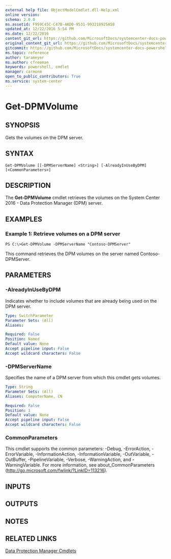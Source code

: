 ```yaml
---
external help file: ObjectModelCmdlet.dll-Help.xml
online version: 
schema: 2.0.0
ms.assetid: F959C45C-C47B-4AD0-9531-993218925A58
updated_at: 12/22/2016 5:54 PM
ms.date: 12/22/2016
content_git_url: https://github.com/MicrosoftDocs/systemcenter-docs-powershell/blob/master/systemcenter-cmdlets/SystemCenter2016/DataProtectionManager/vlatest/Get-DPMVolume.md
original_content_git_url: https://github.com/MicrosoftDocs/systemcenter-docs-powershell/blob/master/systemcenter-cmdlets/SystemCenter2016/DataProtectionManager/vlatest/Get-DPMVolume.md
gitcommit: https://github.com/MicrosoftDocs/systemcenter-docs-powershell/blob/17c3a51bd892aad46c731d9f381f0704b4815004/systemcenter-cmdlets/SystemCenter2016/DataProtectionManager/vlatest/Get-DPMVolume.md
ms.topic: reference
author: tarameyer
ms.author: cfreeman
keywords: powershell, cmdlet
manager: carmonm
open_to_public_contributors: True
ms.service: system-center
---
```


# Get-DPMVolume

## SYNOPSIS
Gets the volumes on the DPM server.

## SYNTAX

```
Get-DPMVolume [[-DPMServerName] <String>] [-AlreadyInUseByDPM] [<CommonParameters>]
```

## DESCRIPTION
The **Get-DPMVolume** cmdlet retrieves the volumes on the System Center 2016 - Data Protection Manager (DPM) server.

## EXAMPLES

### Example 1: Retrieve volumes on a DPM server
```
PS C:\>Get-DPMVolume -DPMServerName "Contoso-DPMServer"
```

This command retrieves the DPM volumes on the server named Contoso-DPMServer.

## PARAMETERS

### -AlreadyInUseByDPM
Indicates whether to include volumes that are already being used on the DPM server.

```yaml
Type: SwitchParameter
Parameter Sets: (All)
Aliases: 

Required: False
Position: Named
Default value: None
Accept pipeline input: False
Accept wildcard characters: False
```

### -DPMServerName
Specifies the name of a DPM server from which this cmdlet gets volumes.

```yaml
Type: String
Parameter Sets: (All)
Aliases: ComputerName, CN

Required: False
Position: 1
Default value: None
Accept pipeline input: False
Accept wildcard characters: False
```

### CommonParameters
This cmdlet supports the common parameters: -Debug, -ErrorAction, -ErrorVariable, -InformationAction, -InformationVariable, -OutVariable, -OutBuffer, -PipelineVariable, -Verbose, -WarningAction, and -WarningVariable. For more information, see about_CommonParameters (http://go.microsoft.com/fwlink/?LinkID=113216).

## INPUTS

## OUTPUTS

## NOTES

## RELATED LINKS

[Data Protection Manager Cmdlets](xref:SystemCenter2016/DataProtectionManager/vlatest/DataProtectionManager.md)

